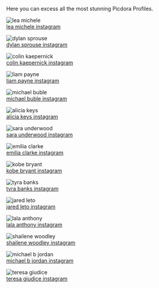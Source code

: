 Here you can excess all the most stunning Picdora Profiles.

<img src="https://scontent.cdninstagram.com/t51.2885-19/s320x320/14156228_105379766587334_677347659_a.jpg" alt="lea michele"><br/>
<a href="https://www.picdora.com/instagram/msleamichele">lea michele instagram</a>

<img src="https://scontent.cdninstagram.com/t51.2885-19/s320x320/13397506_894430620668984_1847576213_a.jpg" alt="dylan sprouse"><br/>
<a href="https://www.picdora.com/instagram/dylansprouse">dylan sprouse instagram</a>

<img src="https://scontent.cdninstagram.com/t51.2885-19/11007914_1563470370606365_363537450_a.jpg" alt="colin kaepernick"><br/>
<a href="https://www.picdora.com/instagram/kaepernick7">colin kaepernick instagram</a>

<img src="https://scontent.cdninstagram.com/t51.2885-19/s320x320/12716828_742011779267798_987873734_a.jpg" alt="liam payne"><br/>
<a href="https://www.picdora.com/instagram/liampayne">liam payne instagram</a>

<img src="https://scontent.cdninstagram.com/t51.2885-19/s320x320/13167430_825726527533609_59292004_a.jpg" alt="michael buble"><br/>
<a href="https://www.picdora.com/instagram/michaelbuble">michael buble instagram</a>

<img src="https://scontent.cdninstagram.com/t51.2885-19/s320x320/14533733_313892598989406_6568790997604499456_a.jpg" alt="alicia keys"><br/>
<a href="https://www.picdora.com/instagram/aliciakeys">alicia keys instagram</a>

<img src="https://scontent.cdninstagram.com/t51.2885-15/s640x640/sh0.08/e35/14478492_1022956464491463_3630138957380976640_n.jpg?ig_cache_key=MTM0NTk4NjUzMTYwMDQ2NDk2Nw%3D%3D.2.l" alt="sara underwood"><br/>
<a href="https://www.picdora.com/instagram/saraunderwood">sara underwood instagram</a>

<img src="https://scontent.cdninstagram.com/t51.2885-19/s320x320/11326253_913941488694666_1463557143_a.jpg" alt="emilia clarke"><br/>
<a href="https://www.picdora.com/instagram/emilia_clarke">emilia clarke instagram</a>

<img src="https://scontent.cdninstagram.com/t51.2885-19/s320x320/13092356_1768181516730746_1550115146_a.jpg" alt="kobe bryant"><br/>
<a href="https://www.picdora.com/instagram/kobebryant">kobe bryant instagram</a>

<img src="https://scontent.cdninstagram.com/t51.2885-15/s640x640/sh0.08/e35/14310596_335711706776096_1009737117548412928_n.jpg?ig_cache_key=MTM0NjYzNzY5NDM4NTY0MTk1MQ%3D%3D.2" alt="tyra banks"><br/>
<a href="https://www.picdora.com/instagram/tyrabanks">tyra banks instagram</a>

<img src="https://scontent.cdninstagram.com/t51.2885-15/s640x640/sh0.08/e35/14374323_175301259575349_1354048287_n.jpg?ig_cache_key=MTM0MzQzNzk3OTUxMTA3MDA2Nw%3D%3D.2" alt="jared leto"><br/>
<a href="https://www.picdora.com/instagram/jaredleto">jared leto instagram</a>

<img src="https://scontent.cdninstagram.com/t51.2885-15/s640x640/sh0.08/e35/14334662_1758271727779767_6646721955124740096_n.jpg?ig_cache_key=MTM0NzI4NTY3ODE0ODYxODIzMQ%3D%3D.2" alt="lala anthony"><br/>
<a href="https://www.picdora.com/instagram/lala">lala anthony instagram</a>

<img src="https://scontent.cdninstagram.com/t51.2885-19/s320x320/13269462_1738455289764991_1510985578_a.jpg" alt="shailene woodley"><br/>
<a href="https://www.picdora.com/instagram/shailenewoodley">shailene woodley instagram</a>

<img src="https://scontent.cdninstagram.com/t51.2885-19/11373527_971434222875556_863183605_a.jpg" alt="michael b jordan"><br/>
<a href="https://www.picdora.com/instagram/michaelbjordan">michael b jordan instagram</a>

<img src="https://scontent.cdninstagram.com/t51.2885-19/10693642_838591152840414_1667988614_a.jpg" alt="teresa giudice"><br/>
<a href="">teresa giudice instagram</a>


